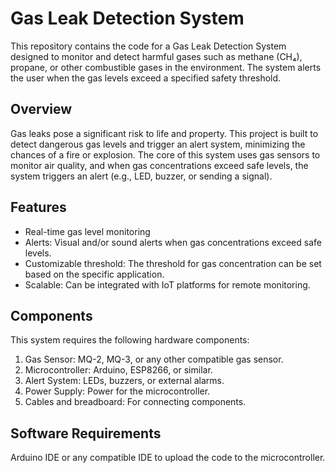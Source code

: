 
# Gas Leak Detection System

This repository contains the code for a Gas Leak Detection System designed to monitor and detect harmful gases such as methane (CH₄), propane, or other combustible gases in the environment. The system alerts the user when the gas levels exceed a specified safety threshold.


## Overview

Gas leaks pose a significant risk to life and property. This project is built to detect dangerous gas levels and trigger an alert system, minimizing the chances of a fire or explosion. The core of this system uses gas sensors to monitor air quality, and when gas concentrations exceed safe levels, the system triggers an alert (e.g., LED, buzzer, or sending a signal).


## Features

- Real-time gas level monitoring
- Alerts: Visual and/or sound alerts when gas concentrations exceed safe levels.
- Customizable threshold: The threshold for gas concentration can be set based on the specific application.
- Scalable: Can be integrated with IoT platforms for remote monitoring.


## Components
This system requires the following hardware components:

1. Gas Sensor: MQ-2, MQ-3, or any other compatible gas sensor.
2. Microcontroller: Arduino, ESP8266, or similar.
3. Alert System: LEDs, buzzers, or external alarms.
4. Power Supply: Power for the microcontroller.
5. Cables and breadboard: For connecting components.

## Software Requirements
Arduino IDE or any compatible IDE to upload the code to the microcontroller.